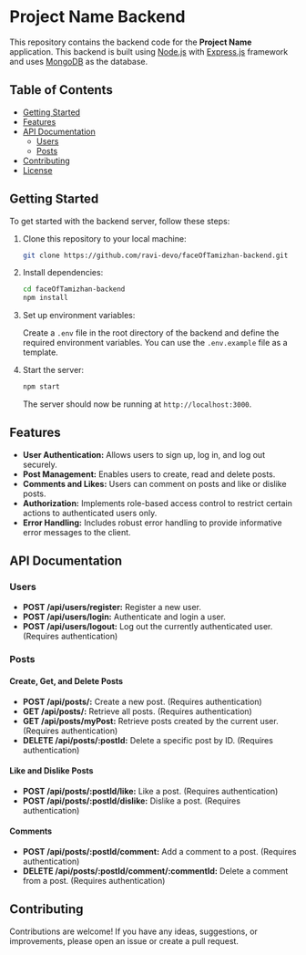 # Project Name Backend

This repository contains the backend code for the **Project Name** application. This backend is built using [Node.js](https://nodejs.org/) with [Express.js](https://expressjs.com/) framework and uses [MongoDB](https://www.mongodb.com/) as the database.

## Table of Contents

- [Getting Started](#getting-started)
- [Features](#features)
- [API Documentation](#api-documentation)
  - [Users](#users)
  - [Posts](#posts)
- [Contributing](#contributing)
- [License](#license)

## Getting Started

To get started with the backend server, follow these steps:

1. Clone this repository to your local machine:

    ```bash
    git clone https://github.com/ravi-devo/faceOfTamizhan-backend.git
    ```

2. Install dependencies:

    ```bash
    cd faceOfTamizhan-backend
    npm install
    ```

3. Set up environment variables:
   
    Create a `.env` file in the root directory of the backend and define the required environment variables. You can use the `.env.example` file as a template.

4. Start the server:

    ```bash
    npm start
    ```

    The server should now be running at `http://localhost:3000`.

## Features

- **User Authentication:** Allows users to sign up, log in, and log out securely.
- **Post Management:** Enables users to create, read and delete posts.
- **Comments and Likes:** Users can comment on posts and like or dislike posts.
- **Authorization:** Implements role-based access control to restrict certain actions to authenticated users only.
- **Error Handling:** Includes robust error handling to provide informative error messages to the client.

## API Documentation

### Users

- **POST /api/users/register:** Register a new user.
- **POST /api/users/login:** Authenticate and login a user.
- **POST /api/users/logout:** Log out the currently authenticated user. (Requires authentication)

### Posts

#### Create, Get, and Delete Posts

- **POST /api/posts/:** Create a new post. (Requires authentication)
- **GET /api/posts/:** Retrieve all posts. (Requires authentication)
- **GET /api/posts/myPost:** Retrieve posts created by the current user. (Requires authentication)
- **DELETE /api/posts/:postId:** Delete a specific post by ID. (Requires authentication)

#### Like and Dislike Posts

- **POST /api/posts/:postId/like:** Like a post. (Requires authentication)
- **POST /api/posts/:postId/dislike:** Dislike a post. (Requires authentication)

#### Comments

- **POST /api/posts/:postId/comment:** Add a comment to a post. (Requires authentication)
- **DELETE /api/posts/:postId/comment/:commentId:** Delete a comment from a post. (Requires authentication)

## Contributing

Contributions are welcome! If you have any ideas, suggestions, or improvements, please open an issue or create a pull request.
